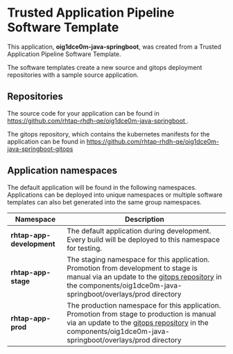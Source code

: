 # Trusted Application Pipeline Software Template

This application, **oig1dce0m-java-springboot**, was created from a Trusted Application Pipeline Software Template.

The software templates create a new source and gitops deployment repositories with a sample source application. 

## Repositories

The source code for your application can be found in [https://github.com/rhtap-rhdh-qe/oig1dce0m-java-springboot ](https://github.com/rhtap-rhdh-qe/oig1dce0m-java-springboot ).
 
The gitops repository, which contains the kubernetes manifests for the application can be found in 
[https://github.com/rhtap-rhdh-qe/oig1dce0m-java-springboot-gitops ](https://github.com/rhtap-rhdh-qe/oig1dce0m-java-springboot-gitops ) 

## Application namespaces 

The default application will be found in the following namespaces. Applications can be deployed into unique namespaces or multiple software templates can also bet generated into the same group namespaces.  

|  Namespace   |  Description   |  
| -------- | -------- |   
| **rhtap-app-development** | The default application during development. Every build will be deployed to this namespace for testing. | 
| **rhtap-app-stage** | The staging namespace for this application. Promotion from development to stage is manual via an update to the [gitops repository](https://github.com/rhtap-rhdh-qe/oig1dce0m-java-springboot-gitops ) in the components/oig1dce0m-java-springboot/overlays/prod directory |  
| **rhtap-app-prod** | The production namespace for this application. Promotion from stage to production is manual via an update to the [gitops repository](https://github.com/rhtap-rhdh-qe/oig1dce0m-java-springboot-gitops ) in the components/oig1dce0m-java-springboot/overlays/prod directory | 